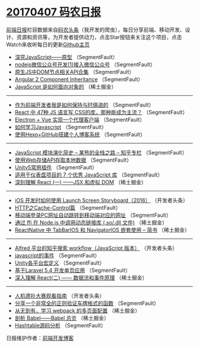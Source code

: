 # [20170407 码农日报](https://github.com/kujian/frontendDaily/blob/master/2017/04/07.md)

[前端日报](http://caibaojian.com/c/news)栏目数据来自[码农头条](http://hao.caibaojian.com/)（我开发的爬虫），每日分享前端、移动开发、设计、资源和资讯等，为开发者提供动力，点击Star按钮来关注这个项目，点击Watch来收听每日的更新[Github主页](https://github.com/kujian/frontendDaily)
* [深究JavaScript——原型](http://hao.caibaojian.com/33695.html) （SegmentFault）
* [nodejs微信公众号开发(1)接入微信公众号](http://hao.caibaojian.com/33697.html) （SegmentFault）
* [原生JS中DOM节点相关API合集](http://hao.caibaojian.com/33545.html) （SegmentFault）
* [Angular 2 Component Inheritance](http://hao.caibaojian.com/33701.html) （SegmentFault）
* [JavaScript 是如何面向对象的](http://hao.caibaojian.com/33737.html) （稀土掘金）

***
* [作为前端开发者我是如何保持与时俱进的](http://hao.caibaojian.com/33666.html) （SegmentFault）
* [React 中 47种 JS 语言写 CSS的库，那种能成为主流？](http://hao.caibaojian.com/33668.html) （SegmentFault）
* [Electron + Vue 实现一个代理客户端](http://hao.caibaojian.com/33692.html) （SegmentFault）
* [如何学习Javascript](http://hao.caibaojian.com/33662.html) （SegmentFault）
* [使用Hexo+GitHub搭建个人博客系统](http://hao.caibaojian.com/33664.html) （SegmentFault）

***
* [JavaScript 模块演化简史 &#8211; 某熊的全栈之路 &#8211; 知乎专栏](http://hao.caibaojian.com/33661.html) （SegmentFault）
* [使用Web存储API存取本地数据](http://hao.caibaojian.com/33752.html) （SegmentFault）
* [Unity5常用插件](http://hao.caibaojian.com/33699.html) （SegmentFault）
* [适用于仪表盘项目的 7 个优秀 JavaScript 库](http://hao.caibaojian.com/33667.html) （SegmentFault）
* [深刻理解 React (一) ——JSX 和虚拟 DOM](http://hao.caibaojian.com/33632.html) （稀土掘金）

***
* [iOS 开发时如何使用 Launch Screen Storyboard（2016）](http://hao.caibaojian.com/33655.html) （开发者头条）
* [HTTP之Cache-Control篇](http://hao.caibaojian.com/33746.html) （SegmentFault）
* [移动端登录PC网址自动跳转到移动端对应的网址](http://hao.caibaojian.com/33693.html) （SegmentFault）
* [通过 ffi 在 Node.js 中调用动态链接库 (.so/.dll 文件)](http://hao.caibaojian.com/33634.html) （稀土掘金）
* [ReactNative 中 TabBarIOS 和 NavigatorIOS 嵌套使用 &#8211; 简书](http://hao.caibaojian.com/33736.html) （稀土掘金）

***
* [Alfred 平台的知乎搜索 workflow（JavaScript 版本）](http://hao.caibaojian.com/33658.html) （开发者头条）
* [javascript的事件](http://hao.caibaojian.com/33751.html) （SegmentFault）
* [Unity各平台宏定义](http://hao.caibaojian.com/33698.html) （SegmentFault）
* [基于Laravel 5.4 开发单页应用](http://hao.caibaojian.com/33743.html) （SegmentFault）
* [深入理解 React(二) —— 数据流和事件原理](http://hao.caibaojian.com/33631.html) （稀土掘金）

***
* [人机德扑大赛观看指南](http://hao.caibaojian.com/33755.html) （开发者头条）
* [分享一个非常全的正则验证车牌格式的函数](http://hao.caibaojian.com/33702.html) （SegmentFault）
* [从无到有，学习 webpack 的多页面配置](http://hao.caibaojian.com/33623.html) （稀土掘金）
* [剖析 Babel——Babel 总览](http://hao.caibaojian.com/33633.html) （稀土掘金）
* [Hashtable源码分析](http://hao.caibaojian.com/33747.html) （SegmentFault）

日报维护作者：[前端开发博客](http://caibaojian.com/) 